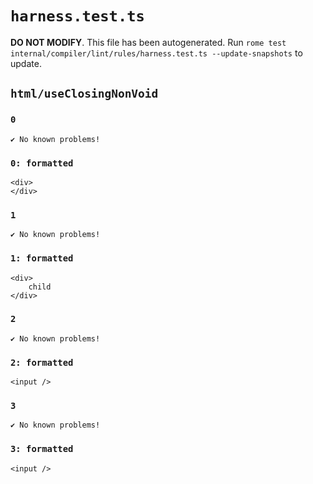 # `harness.test.ts`

**DO NOT MODIFY**. This file has been autogenerated. Run `rome test internal/compiler/lint/rules/harness.test.ts --update-snapshots` to update.

## `html/useClosingNonVoid`

### `0`

```
✔ No known problems!

```

### `0: formatted`

```
<div>
</div>

```

### `1`

```
✔ No known problems!

```

### `1: formatted`

```
<div>
	child
</div>

```

### `2`

```
✔ No known problems!

```

### `2: formatted`

```
<input />

```

### `3`

```
✔ No known problems!

```

### `3: formatted`

```
<input />

```
